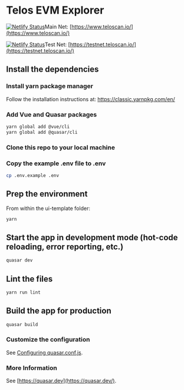 # Telos EVM Explorer

[![Netlify Status](https://api.netlify.com/api/v1/badges/1a750b68-90d9-4e80-8ac9-74084bc475ae/deploy-status)](https://app.netlify.com/sites/teloscan/deploys)Main Net: [https://www.teloscan.io/](https://www.teloscan.io/)  

[![Netlify Status](https://api.netlify.com/api/v1/badges/21a714ec-2847-458f-880e-67ffaf31b89a/deploy-status)](https://app.netlify.com/sites/testnet-teloscan/deploys)Test Net: [https://testnet.teloscan.io/](https://testnet.teloscan.io/)

## Install the dependencies

### Install yarn package manager
Follow the installation instructions at:
https://classic.yarnpkg.com/en/

### Add Vue and Quasar packages
```bash
yarn global add @vue/cli
yarn global add @quasar/cli
```
### Clone this repo to your local machine
### Copy the example .env file to .env
```bash
cp .env.example .env
```
## Prep the environment
From within the ui-template folder:
```bash
yarn
```

## Start the app in development mode (hot-code reloading, error reporting, etc.)
```bash
quasar dev
```

## Lint the files
```bash
yarn run lint
```

## Build the app for production
```bash
quasar build
```

### Customize the configuration
See [Configuring quasar.conf.js](https://quasar.dev/quasar-cli/quasar-conf-js).

### More Information
See  [https://quasar.dev](https://quasar.dev/).

